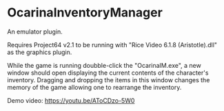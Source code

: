 # OcarinaInventoryManager
An emulator plugin.

Requires Project64 v2.1 to be running with "Rice Video 6.1.8 (Aristotle).dll" as the graphics plugin.

While the game is running doubble-click the "OcarinaIM.exe",
a new window should open displaying the current contents of the character's inventory.
Dragging and dropping the items in this window changes the memory of the game allowing one to rearrange the inventory.

Demo video:
https://youtu.be/AToCDzo-5W0
